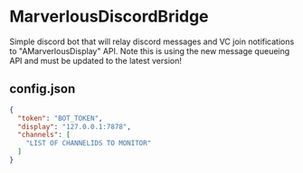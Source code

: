 # MarverlousDiscordBridge

Simple discord bot that will relay discord messages and VC join notifications to "AMarverlousDisplay" API.
Note this is using the new message queueing API and must be updated to the latest version!

## config.json
```json
{
  "token": "BOT_TOKEN",
  "display": "127.0.0.1:7878",
  "channels": [
    "LIST OF CHANNELIDS TO MONITOR"
  ]
}
```